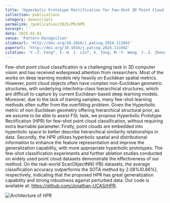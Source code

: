 ```yaml
---
title: "Hyperbolic Prototype Rectification for Few-Shot 3D Point Cloud Classification"
collection: publications
category: manuscripts
permalink: /publication/2025/PR/HPR
excerpt: ''
date: 2025-02-01
venue: 'Pattern Recognition'
slidesurl: 'http://doi.org/10.1016/j.patcog.2024.111042'
paperurl: 'http://doi.org/10.1016/j.patcog.2024.111042'
citation: 'Y.-Z. Feng*, S.-H. J. Lin*, X. Tang, M.-Y. Wang, J.-Z. Zheng, Z.-Y. He, Z.-Y. Pang, J. Yang, M.-S. Chen, and X. Wei, "Hyperbolic prototype rectification for few-shot 3D point cloud classification," Pattern Recognition, vol. 158, p. 111042, 2025.'
---
```


Few-shot point cloud classification is a challenging task in 3D computer vision and has received widespread attention from researchers. Most of the works on deep learning models rely heavily on Euclidean spatial metrics. However, point cloud objects often have complex non-Euclidean geometric structures, with underlying inter/intra-class hierarchical structures, which are difficult to capture by current Euclidean-based deep learning models. Moreover, due to the lack of training samples, many few-shot learning methods often suffer from the overfitting problem. Given the Hyperbolic metric of non-Euclidean geometry offering hierarchical structural prior, as we assume to be able to assist FSL task, we propose Hyperbolic Prototype Rectification (HPR) for few-shot point cloud classification, without requiring extra learnable parameter. Firstly, point clouds are embedded into hyperbolic space to better describe hierarchical similarity relationships in data. Secondly, the HPR utilizes hyperbolic spatial and distributional information to enhance the feature representation and improve the generalization capability, with more appropriate hyperbolic prototypes. The few-shot classification experiments and further ablation studies conducted on widely used point cloud datasets demonstrate the effectiveness of our method. On the real-world ScanObjectNN(-PB) datasets, the average classification accuracy outperforms the SOTA method by 2.08%(0.66%), respectively, indicating that the proposed HPR has great generalization capability and strong robustness against perturbed data. Our code is available at: https://github.com/Jonathan-UCAS/HPR.

![Architecture of HPR](..../images/2025_PR_HPR_Arch.png)
